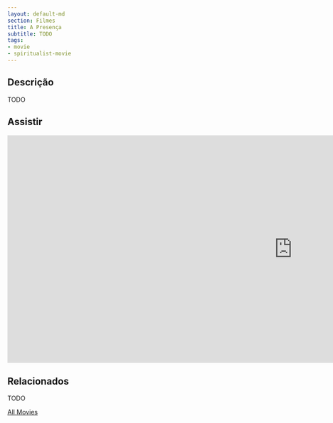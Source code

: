 ```yaml
---
layout: default-md
section: Filmes
title: A Presença
subtitle: TODO
tags: 
- movie
- spiritualist-movie
---
```


## Descrição
TODO

## Assistir
<iframe width="1280" height="512" src="https://www.youtube.com/embed/EeDWN23SfZk" frameborder="0" allow="accelerometer; autoplay; encrypted-media; gyroscope; picture-in-picture" allowfullscreen></iframe>

## Relacionados
TODO


<a href="/movies" class="button">All Movies</a>